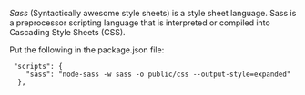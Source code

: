 *Sass* (Syntactically awesome style sheets) is a style sheet language.
Sass is a preprocessor scripting language that is interpreted or compiled 
into Cascading Style Sheets (CSS). 

Put the following in the package.json file:
```
 "scripts": {
    "sass": "node-sass -w sass -o public/css --output-style=expanded"
  },
```
